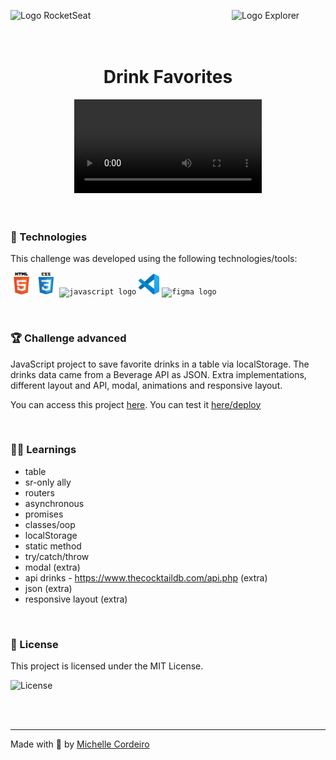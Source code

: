 <!--Banner session-->
<p>
  <img src="https://i.postimg.cc/gkShTXDv/rocketseat.png" alt="Logo RocketSeat" width="180" align="left">
  <img src="https://i.postimg.cc/5tpZqB3N/explorer-logo.png" alt="Logo Explorer" width="150" align="right">
</p>
<br><br><br>

<!--About session-->
<h1 align="center"> Drink Favorites</h1>

<div align="center">
  <video src="[./asset/DrinkFavm](https://github.com/MichelleCordeiro/rocketseat-explorer/assets/42891377/e6f7c9b3-2534-4640-8ed9-05bd1b65adaa)"></video>
</div>
<br><br>

<h3> 🚀 Technologies </h3>

This challenge was developed using the following technologies/tools:
<p>
  <code><img height="35" alt="html logo" src="https://raw.githubusercontent.com/github/explore/80688e429a7d4ef2fca1e82350fe8e3517d3494d/topics/html/html.png"></code>
  <code><img height="35" alt="css logo" src="https://raw.githubusercontent.com/github/explore/80688e429a7d4ef2fca1e82350fe8e3517d3494d/topics/css/css.png"></code>
  <code><img height="35" alt="javascript logo" src="https://i0.wp.com/pt.mundobabushka.com/wp-content/uploads/sites/5/2016/03/js-logo.png?fit=500%2C500&ssl=1"></code>
  <code><img height="33" alt="vs code logo" src="https://raw.githubusercontent.com/github/explore/80688e429a7d4ef2fca1e82350fe8e3517d3494d/topics/visual-studio-code/visual-studio-code.png"></code>
  <code><img height="33" alt="figma logo" src="https://cdn.jsdelivr.net/gh/devicons/devicon/icons/figma/figma-original.svg"/></code>
</p>
<br>

<h3> 🏆 Challenge advanced </h3>
<p>
  JavaScript project to save favorite drinks in a table via localStorage. The drinks data came from a Beverage API as JSON. Extra implementations, different layout and API, modal, animations and responsive layout.
</p>

You can access this project [here](https://github.com/MichelleCordeiro/rocketseat-explorer/tree/main/stage-06-javascript-spa/proj-02-desafio-drinkFav).
You can test it [here/deploy](https://drinkfav-desafio.vercel.app/)

<br>

<h3> 👩‍💻 Learnings </h3>

 - table
 - sr-only ally
 - routers
 - asynchronous
 - promises
 - classes/oop
 - localStorage
 - static method
 - try/catch/throw
 - modal (extra)
 - api drinks - https://www.thecocktaildb.com/api.php (extra)
 - json (extra)
 - responsive layout (extra)

<br>

<h3> 📝 License </h3>

This project is licensed under the MIT License.

<img alt="License" src="https://img.shields.io/static/v1?label=license&message=MIT&color=49AA26&labelColor=000000">

<br><br>

---

Made with 💜 by [Michelle Cordeiro](https://www.linkedin.com/in/michelle-cordeiro/)

<!-- ---

<div align="center">
  <p><b>Visitors Count</b></p>  
  <p align="center"><img align="center" src="https://profile-counter.glitch.me/MichelleCordeiro/count.svg" /></p>
</div> -->
